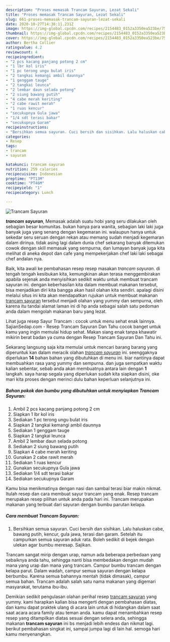 ```yaml
---
description: "Proses memasak Trancam Sayuran, Lezat Sekali"
title: "Proses memasak Trancam Sayuran, Lezat Sekali"
slug: 661-proses-memasak-trancam-sayuran-lezat-sekali
date: 2020-10-27T14:38:11.231Z
image: https://img-global.cpcdn.com/recipes/2154483_0152a3350ea523be/751x532cq70/trancam-sayuran-foto-resep-utama.jpg
thumbnail: https://img-global.cpcdn.com/recipes/2154483_0152a3350ea523be/751x532cq70/trancam-sayuran-foto-resep-utama.jpg
cover: https://img-global.cpcdn.com/recipes/2154483_0152a3350ea523be/751x532cq70/trancam-sayuran-foto-resep-utama.jpg
author: Bertha Collier
ratingvalue: 4.2
reviewcount: 4
recipeingredient:
- "2 pcs kacang panjang potong 2 cm"
- "1 lbr kol iris"
- "1 pc terong ungu bulat iris"
- "2 tangkai kemangi ambil daunnya"
- "1 genggam tauge"
- "2 tangkai leunca"
- "2 lembar daun selada potong"
- "2 siung bawang putih"
- "4 cabe merah keriting"
- "2 cabe rawit merah"
- "1 ruas kencur"
- "secukupnya Gula jawa"
- "1/4 sdt terasi bakar"
- "secukupnya Garam"
recipeinstructions:
- "Bersihkan semua sayuran. Cuci bersih dan sisihkan. Lalu haluskan cabe, bawang putih, kencur, gula jawa, terasi dan garam. Setelah itu campurkan semua sayuran aduk rata. Boleh sedikit di bejek dengan ulekan agar bumbu meresap. Sajikan."
categories:
- Resep
tags:
- trancam
- sayuran

katakunci: trancam sayuran 
nutrition: 259 calories
recipecuisine: Indonesian
preptime: "PT13M"
cooktime: "PT46M"
recipeyield: "1"
recipecategory: Lunch

---
```



![Trancam Sayuran](https://img-global.cpcdn.com/recipes/2154483_0152a3350ea523be/751x532cq70/trancam-sayuran-foto-resep-utama.jpg)

<b><i>trancam sayuran</i></b>, Memasak adalah suatu hobi yang seru dilakukan oleh sebagian besar komunitas. bukan hanya para wanita, sebagian laki laki juga banyak juga yang senang dengan kegemaran ini. walaupun hanya untuk sekedar seru seruan dengan rekan atau memang sudah menjadi kegemaran dalam dirinya. tidak asing lagi dalam dunia chef sekarang banyak ditemukan cowok dengan skill memasak yang sempurna, dan lumayan banyak juga kita melihat di aneka depot dan cafe yang mempekerjakan chef laki laki sebagai chef andalan nya.

Baik, kita awali ke pembahasan resep resep masakan <i>trancam sayuran</i>. di tengah tengah kesibukan kita, kemungkinan akan terasa menggembirakan apabila sejenak anda menyisihkan sedikit waktu untuk membuat trancam sayuran ini. dengan keberhasilan kita dalam membuat makanan tersebut, bisa menjadikan diri kita bangga akan hasil olahan kita sendiri. apalagi disini melalui situs ini kita akan mendapatkan rujukan untuk membuat makanan <u>trancam sayuran</u> tersebut menjadi olahan yang yummy dan sempurna, oleh karena itu tandai alamat laman ini di hp anda sebagai salah satu pedoman anda dalam mengolah makanan baru yang lezat.

Lihat juga resep Sayur Trancam : cocok untuk menu sehat enak lainnya. SajianSedap.com - Resep Trancam Sayuran Dan Tahu cocok banget untuk kamu yang ingin memulai hidup sehat. Makan siang enak tanpa khawatir mikirin berat badan ya cuma dengan Resep Trancam Sayuran Dan Tahu ini.


Sekarang langsung saja kita memulai untuk mencari barang barang yang diperuntuk kan dalam meracik olahan <u><i>trancam sayuran</i></u> ini. seenggaknya diperlukan <b>14</b> bahan bahan yang dibutuhkan di menu ini. biar nantinya dapat membuahkan rasa yang yummy dan sempurna. dan juga sempatkan waktu kalian sebentar, sebab anda akan membuatnya antara lain dengan <b>1</b> langkah. saya harap segala yang diperlukan sudah kita siapkan disini, oke mari kita proses dengan merinci dulu bahan keperluan selanjutnya ini.

<!--inarticleads1-->

##### Bahan pokok dan bumbu yang dibutuhkan untuk menyiapkan Trancam Sayuran:

1. Ambil 2 pcs kacang panjang potong 2 cm
1. Siapkan 1 lbr kol iris
1. Sediakan 1 pc terong ungu bulat iris
1. Siapkan 2 tangkai kemangi ambil daunnya
1. Sediakan 1 genggam tauge
1. Siapkan 2 tangkai leunca
1. Ambil 2 lembar daun selada potong
1. Sediakan 2 siung bawang putih
1. Siapkan 4 cabe merah keriting
1. Gunakan 2 cabe rawit merah
1. Sediakan 1 ruas kencur
1. Gunakan secukupnya Gula jawa
1. Sediakan 1/4 sdt terasi bakar
1. Sediakan secukupnya Garam


Kamu bisa menikmatinya dengan nasi dan sambal terasi biar makin nikmat. Itulah resep dan cara membuat sayur trancam yang enak. Resep trancam merupakan resep pilihan untuk anda pada hari ini. Trancam merupakan makanan yang terbuat dari sayuran dengan bumbu parutan kelapa. 

<!--inarticleads2-->

##### Cara membuat Trancam Sayuran:

1. Bersihkan semua sayuran. Cuci bersih dan sisihkan. Lalu haluskan cabe, bawang putih, kencur, gula jawa, terasi dan garam. Setelah itu campurkan semua sayuran aduk rata. Boleh sedikit di bejek dengan ulekan agar bumbu meresap. Sajikan.


Trancam sangat mirip dengan urap, namun ada beberapa perbedaan yang sebaiknya anda tahu, sehingga nanti bisa membedakan dengan mudah mana yang urap dan mana yang trancam. Campur bumbu trancam dengan kelapa parut. Dalam wadah, campur semua sayuran dengan kelapa berbumbu. Karena semua bahannya mentah (tidak dimasak), campur semua bahan. Trancam adalah salah satu nama makanan yang digemari masyarakat, terutama ibu-ibu. 

Demikian sedikit pengulasan olahan perihal resep <u>trancam sayuran</u> yang yummy. kami harapkan kalian bisa mengerti dengan pembahasan diatas, dan kamu dapat praktek ulang di acara lain untuk di hidangkan dalam saat saat acara acara family atau teman anda. kamu dapat menambahkan resep resep yang ditampilkan diatas sesuai dengan selera anda, sehingga makanan <b>trancam sayuran</b> ini bs menjadi lebih endess dan nikmat lagi. berikut pembahasan singkat ini, sampai jumpa lagi di lain hal. semoga hari kamu menyenangkan.
